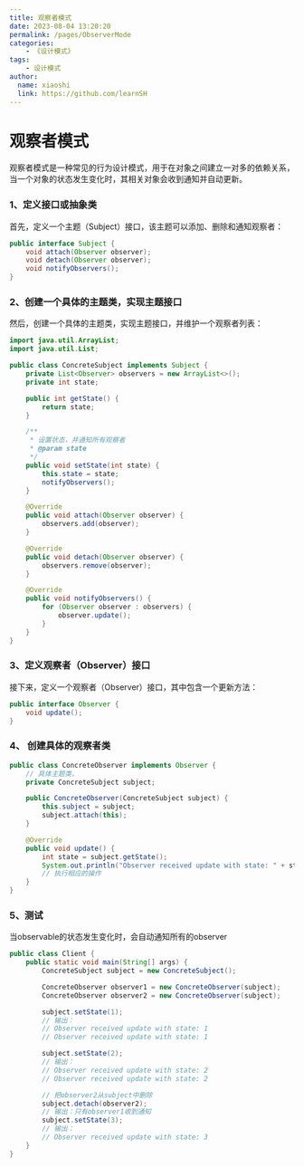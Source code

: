 ```yaml
---
title: 观察者模式
date: 2023-08-04 13:20:20
permalink: /pages/ObserverMode
categories:
    - 《设计模式》
tags:
    - 设计模式
author:
  name: xiaoshi
  link: https://github.com/learnSH
---
```


# 观察者模式
观察者模式是一种常见的行为设计模式，用于在对象之间建立一对多的依赖关系，当一个对象的状态发生变化时，其相关对象会收到通知并自动更新。

### 1、定义接口或抽象类
首先，定义一个主题（Subject）接口，该主题可以添加、删除和通知观察者：

```java
public interface Subject {
    void attach(Observer observer);
    void detach(Observer observer);
    void notifyObservers();
}
```

### 2、创建一个具体的主题类，实现主题接口
然后，创建一个具体的主题类，实现主题接口，并维护一个观察者列表：
```java
import java.util.ArrayList;
import java.util.List;

public class ConcreteSubject implements Subject {
    private List<Observer> observers = new ArrayList<>();
    private int state;

    public int getState() {
        return state;
    }

    /**
     * 设置状态，并通知所有观察者
     * @param state
     */
    public void setState(int state) {
        this.state = state;
        notifyObservers();
    }

    @Override
    public void attach(Observer observer) {
        observers.add(observer);
    }

    @Override
    public void detach(Observer observer) {
        observers.remove(observer);
    }

    @Override
    public void notifyObservers() {
        for (Observer observer : observers) {
            observer.update();
        }
    }
}
```
### 3、定义观察者（Observer）接口
接下来，定义一个观察者（Observer）接口，其中包含一个更新方法：

```java
public interface Observer {
    void update();
}
```

### 4、 创建具体的观察者类
```java
public class ConcreteObserver implements Observer {
    // 具体主题类，
    private ConcreteSubject subject;

    public ConcreteObserver(ConcreteSubject subject) {
        this.subject = subject;
        subject.attach(this);
    }

    @Override
    public void update() {
        int state = subject.getState();
        System.out.println("Observer received update with state: " + state);
        // 执行相应的操作
    }
}
```

### 5、测试
当observable的状态发生变化时，会自动通知所有的observer
```java
public class Client {
    public static void main(String[] args) {
        ConcreteSubject subject = new ConcreteSubject();

        ConcreteObserver observer1 = new ConcreteObserver(subject);
        ConcreteObserver observer2 = new ConcreteObserver(subject);

        subject.setState(1);
        // 输出：
        // Observer received update with state: 1
        // Observer received update with state: 1

        subject.setState(2);
        // 输出：
        // Observer received update with state: 2
        // Observer received update with state: 2

        // 把observer2从subject中删除
        subject.detach(observer2);
        // 输出：只有observer1收到通知
        subject.setState(3);
        // 输出：
        // Observer received update with state: 3
    }
}
```